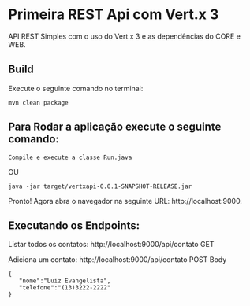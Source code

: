 # Primeira REST Api com Vert.x 3

API REST Simples com o uso do Vert.x 3 e as dependências do CORE e WEB.


## Build

Execute o seguinte comando no terminal:

```
mvn clean package
```


## Para Rodar a aplicação execute o seguinte comando:


```
Compile e execute a classe Run.java
```
OU

```
java -jar target/vertxapi-0.0.1-SNAPSHOT-RELEASE.jar
```


Pronto! Agora abra o navegador na seguinte URL: http://localhost:9000.


## Executando os Endpoints:
Listar todos os contatos:
http://localhost:9000/api/contato GET


Adiciona um contato:
http://localhost:9000/api/contato POST
Body

```
{
   "nome":"Luiz Evangelista",
   "telefone":"(13)3222-2222"
}
```
